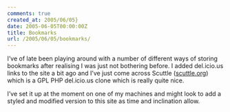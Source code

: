 ```yaml
---
comments: true
created_at: 2005/06/05}
date: 2005-06-05T00:00:00Z
title: Bookmarks
url: /2005/06/05/bookmarks/
---
```


<p>
I’ve of late been playing around with a number of different ways of storing bookmarks after realising I was just not bothering before. I added del.icio.us links to the site a bit ago and I’ve just come across Scuttle (<a href="http://scuttle.org">scuttle.org</a>) which is a GPL PHP del.icio.us clone which is really quite nice.

</p>
<p>
I’ve set it up at the moment on one of my machines and might look to add a styled and modified version to this site as time and inclination allow.

</p>
